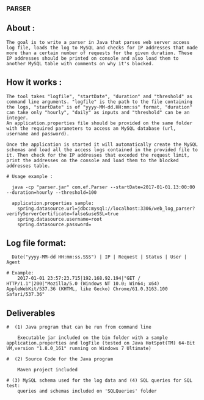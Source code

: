 ### PARSER


  ## About :

	The goal is to write a parser in Java that parses web server access log file, loads the log to MySQL and checks for IP addresses that made more than a certain number of requests for the given duration. These IP addresses should be printed on console and also load them to another MySQL table with comments on why it's blocked.


  ## How it works :
    
    The tool takes "logfile", "startDate", "duration" and "threshold" as command line arguments. "logfile" is the path to the file containing the logs, "startDate" is of "yyyy-MM-dd.HH:mm:ss" format, "duration" can take only "hourly", "daily" as inputs and "threshold" can be an integer.
	An application.properties file should be provided on the same folder with the required parameters to access an MySQL database (url, username and password).
	
	Once the application is started it will automatically create the MySQL schemas and load all the access logs contained in the provided file to it. Then check for the IP addresses that exceded the request limit, print the addresses on the console and load them to the blocked addresses table.
    
    # Usage example : 
      
      java -cp "parser.jar" com.ef.Parser --startDate=2017-01-01.13:00:00 --duration=hourly --threshold=100
      
      application.properties sample:
		spring.datasource.url=jdbc:mysql://localhost:3306/web_log_parser?verifyServerCertificate=false&useSSL=true		
		spring.datasource.username=root
		spring.datasource.password=

    
  ## Log file format:
      
      Date("yyyy-MM-dd HH:mm:ss.SSS") | IP | Request | Status | User | Agent
      
    # Example:
		2017-01-01 23:57:23.715|192.168.92.194|"GET / HTTP/1.1"|200|"Mozilla/5.0 (Windows NT 10.0; Win64; x64) AppleWebKit/537.36 (KHTML, like Gecko) Chrome/61.0.3163.100 Safari/537.36"
		
  ## Deliverables
	
	#  (1) Java program that can be run from command line
	
		Executable jar included on the bin folder with a sample application.properties and logFile (tested on Java HotSpot(TM) 64-Bit VM,version "1.8.0_161" running on Windows 7 Ultimate)
	
	#  (2) Source Code for the Java program
	
		Maven project included
		
	# (3) MySQL schema used for the log data and (4) SQL queries for SQL test:
		queries and schemas included on 'SQLQueries' folder
